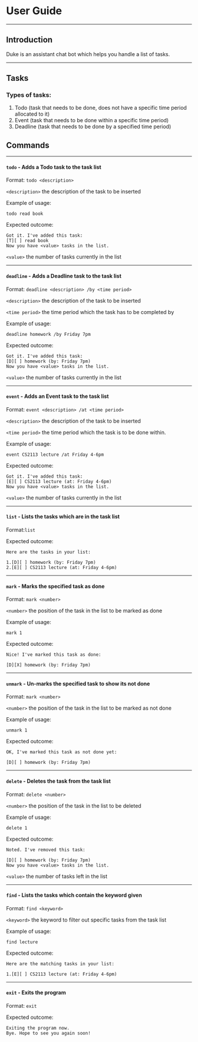 # User Guide
___
## Introduction
Duke is an assistant chat bot which helps you handle a list of tasks.
___
## Tasks 

### Types of tasks:
1. Todo (task that needs to be done, does not have a specific time period allocated to it)
2. Event (task that needs to be done within a specific time period)
3. Deadline (task that needs to be done by a specified time period)


## Commands
___

#### `todo` - Adds a Todo task to the task list
Format:
`todo <description>`

`<description>` the description of the task to be inserted

Example of usage: 

`todo read book`

Expected outcome:


```
Got it. I've added this task:
[T][ ] read book
Now you have <value> tasks in the list.
```
`<value>` the number of tasks currently in the list
___
#### `deadline` - Adds a Deadline task to the task list
Format:
`deadline <description> /by <time period>`

`<description>` the description of the task to be inserted

`<time period>` the time period which the task has to be completed by 

Example of usage:

`deadline homework /by Friday 7pm`

Expected outcome:
```
Got it. I've added this task:
[D][ ] homework (by: Friday 7pm)
Now you have <value> tasks in the list.
```
`<value>` the number of tasks currently in the list

___
#### `event` - Adds an Event task to the task list

Format: `event <description> /at <time period>`

`<description>` the description of the task to be inserted

`<time period>` the time period which the task is to be done within.

Example of usage:

`event CS2113 lecture /at Friday 4-6pm`

Expected outcome:
```
Got it. I've added this task:
[E][ ] CS2113 lecture (at: Friday 4-6pm)
Now you have <value> tasks in the list.
```

`<value>` the number of tasks currently in the list
___
#### `list` - Lists the tasks which are in the task list

Format:`list`

Expected outcome:
```
Here are the tasks in your list:

1.[D][ ] homework (by: Friday 7pm)
2.[E][ ] CS2113 lecture (at: Friday 4-6pm)
```
___
#### `mark` - Marks the specified task as done

Format: `mark <number>`

`<number>` the position of the task in the list to be marked as done

Example of usage:

`mark 1`

Expected outcome:
```
Nice! I've marked this task as done:

[D][X] homework (by: Friday 7pm)
```
___
#### `unmark` - Un-marks the specified task to show its not done

Format: `mark <number>`

`<number>` the position of the task in the list to be marked as not done

Example of usage:

`unmark 1`

Expected outcome:
```
OK, I've marked this task as not done yet:

[D][ ] homework (by: Friday 7pm)
```
___
#### `delete` - Deletes the task from the task list

Format: `delete <number>`

`<number>` the position of the task in the list to be deleted

Example of usage:

`delete 1`

Expected outcome:
```
Noted. I've removed this task:

[D][ ] homework (by: Friday 7pm)
Now you have <value> tasks in the list.
```

`<value>` the number of tasks left in the list
___
#### `find` - Lists the tasks which contain the keyword given

Format: `find <keyword>`

`<keyword>` the keyword to filter out specific tasks from the task list

Example of usage:

`find lecture`

Expected outcome:
```
Here are the matching tasks in your list:

1.[E][ ] CS2113 lecture (at: Friday 4-6pm)
```
___
#### `exit` - Exits the program
Format: `exit`

Expected outcome:
```
Exiting the program now.
Bye. Hope to see you again soon!
```